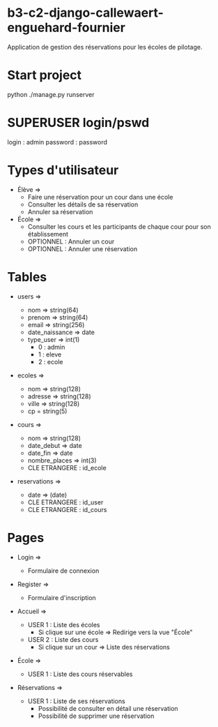 # b3-c2-django-callewaert-enguehard-fournier
Application de gestion des réservations pour les écoles de pilotage.

# Start project 
python ./manage.py runserver

# SUPERUSER login/pswd
login : admin
password : password

# Types d'utilisateur
- Élève => 
    - Faire une réservation pour un cour dans une école
    - Consulter les détails de sa réservation
    - Annuler sa réservation
- École =>
    - Consulter les cours et les participants de chaque cour pour son établissement
    - OPTIONNEL : Annuler un cour
    - OPTIONNEL : Annuler une réservation

# Tables
- users => 
    - nom => string(64)
    - prenom => string(64)
    - email => string(256)
    - date_naissance => date
    - type_user => int(1)
        - 0 : admin 
        - 1 : eleve
        - 2 : ecole

- ecoles =>
    - nom => string(128)
    - adresse => string(128)
    - ville => string(128)
    - cp = string(5)

- cours => 
    - nom => string(128)
    - date_debut => date
    - date_fin => date
    - nombre_places => int(3)
    - CLE ETRANGERE : id_ecole

- reservations =>
    - date => (date)
    - CLE ETRANGERE : id_user
    - CLE ETRANGERE : id_cours

# Pages
- Login =>
    - Formulaire de connexion

- Register => 
    - Formulaire d'inscription

- Accueil => 
    - USER 1 : Liste des écoles 
        - Si clique sur une école => Redirige vers la vue "École"
    - USER 2 : Liste des cours 
        - Si clique sur un cour => Liste des réservations

- École => 
    - USER 1 : Liste des cours réservables

- Réservations =>
    - USER 1 : Liste de ses réservations 
        - Possibilité de consulter en détail une réservation
        - Possibilité de supprimer une réservation